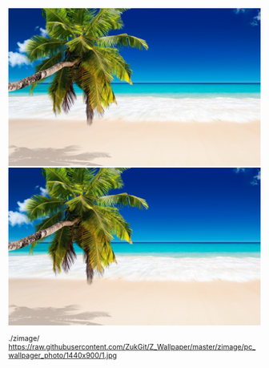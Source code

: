 

<img src="./zimage/pc_wallpager_photo/1440x900/1.jpg"/>

<img src="https://raw.githubusercontent.com/ZukGit/Z_Wallpaper/master/zimage/pc_wallpager_photo/1440x900/1.jpg"/>



./zimage/
https://raw.githubusercontent.com/ZukGit/Z_Wallpaper/master/zimage/pc_wallpager_photo/1440x900/1.jpg





